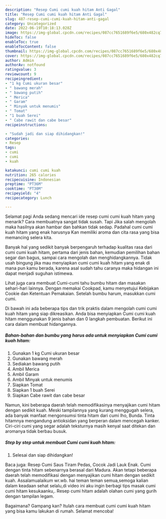 ```yaml
---
description: "Resep Cumi cumi kuah hitam Anti Gagal"
title: "Resep Cumi cumi kuah hitam Anti Gagal"
slug: 487-resep-cumi-cumi-kuah-hitam-anti-gagal
category: Uncategorized
date: 2022-06-19T10:18:13.028Z
image: https://img-global.cpcdn.com/recipes/087cc7651689f6e5/680x482cq70/cumi-cumi-kuah-hitam-foto-resep-utama.jpg
hideToc: false
enableToc: true
enableTocContent: false
thumbnail: https://img-global.cpcdn.com/recipes/087cc7651689f6e5/680x482cq70/cumi-cumi-kuah-hitam-foto-resep-utama.jpg
cover: https://img-global.cpcdn.com/recipes/087cc7651689f6e5/680x482cq70/cumi-cumi-kuah-hitam-foto-resep-utama.jpg
author: Admin
authorAv: notfound
ratingvalue: 3
reviewcount: 9
recipeingredient:
- "1 kg Cumi ukuran besar"
- " bawang merah"
- " bawang putih"
- " Merica"
- " Garam"
- " Minyak untuk menumis"
- " Tomat"
- "1 buah Serei"
- " Cabe rawit dan cabe besar"
recipeinstructions:

- "Sudah jadi dan siap dihidangkan!"
categories:
- Resep
tags:
- cumi
- cumi
- kuah

katakunci: cumi cumi kuah 
nutrition: 265 calories
recipecuisine: Indonesian
preptime: "PT36M"
cooktime: "PT30M"
recipeyield: "4"
recipecategory: Lunch

---
```



Selamat pagi Anda sedang mencari ide resep cumi cumi kuah hitam yang menarik? Cara membuatnya sangat tidak susah. Tapi Jika salah mengolah maka hasilnya akan hambar dan bahkan tidak sedap. Padahal cumi cumi kuah hitam yang enak harusnya Kan memiliki aroma dan cita rasa yang bisa memancing selera kita.


Banyak hal yang sedikit banyak berpengaruh terhadap kualitas rasa dari cumi cumi kuah hitam, pertama dari jenis bahan, kemudian pemilihan bahan segar dan bagus, sampai cara mengolah dan menghidangkannya. Tidak usah bingung jika mau menyiapkan cumi cumi kuah hitam yang enak di mana pun kamu berada, karena asal sudah tahu caranya maka hidangan ini dapat menjadi suguhan istimewa.

Lihat juga cara membuat Cumi-cumi tahu bumbu hitam dan masakan sehari-hari lainnya. Dengan memakai Cookpad, kamu menyetujui Kebijakan Cookie dan Ketentuan Pemakaian. Setelah bumbu harum, masukkan cumi cumi.


Di bawah ini ada beberapa tips dan trik praktis dalam mengolah cumi cumi kuah hitam yang siap dikreasikan. Anda bisa menyiapkan Cumi cumi kuah hitam menggunakan 9 jenis bahan dan 0 langkah pembuatan. Berikut ini cara dalam membuat hidangannya.

<!--inarticleads1-->

##### Bahan-bahan dan bumbu yang harus ada untuk menyiapkan Cumi cumi kuah hitam:

1. Gunakan 1 kg Cumi ukuran besar
1. Gunakan  bawang merah
1. Sediakan  bawang putih
1. Ambil  Merica
1. Ambil  Garam
1. Ambil  Minyak untuk menumis
1. Siapkan  Tomat
1. Siapkan 1 buah Serei
1. Siapkan  Cabe rawit dan cabe besar


Namun, kini beberapa daerah telah memodifikasinya menyajikan cumi hitam dengan sedikit kuah. Meski tampilannya yang kurang menggugah selera, ada banyak manfaat mengonsumsi tinta hitam dari cumi lho, Bunda. Tinta hitamnya mengandung antioksidan yang berperan dalam mencegah kanker. Ciri-ciri cumi yang segar adalah teksturnya masih kenyal saat ditekan dan aromanya tidak berbau busuk. 

<!--inarticleads2-->

##### Step by step untuk membuat Cumi cumi kuah hitam:


1. Selesai dan siap dihidangkan!

Baca juga: Resep Cumi Saus Tiram Pedas, Cocok Jadi Lauk Enak. Cumi dengan tinta hitam sebenarnya berasal dari Madura. Akan tetapi beberapa daerah telah memodifikasi dengan menyajikan cumi hitam dengan sedikit kuah. Assalamualaikum wr.wb. hai teman teman semua,semoga kalian dalam keadaan sehat selalu,di video ini aku ingin berbagi tips masak cumi cumi hitam kesukaanku,. Resep cumi hitam adalah olahan cumi yang gurih dengan tampilan legam. 

Bagaimana? Gampang kan? Itulah cara membuat cumi cumi kuah hitam yang bisa kamu lakukan di rumah. Selamat mencoba!
